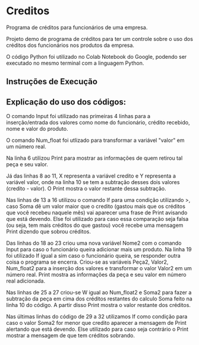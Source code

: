 # Creditos
Programa de créditos para funcionários de uma empresa.

Projeto demo de programa de créditos para ter um controle sobre o uso dos créditos dos funcionários nos produtos da empresa.

O código Python foi utilizado no Colab Notebook do Google, podendo ser executado no mesmo terminal com a linguagem Python.

## Instruções de Execução

## Explicação do uso dos códigos:
O comando Input foi utilizado nas primeiras 4 linhas para a inserção/entrada dos valores como nome do funcionário, crédito recebido, nome e valor do produto.

O comando Num_float foi utlizado para transformar a variável "valor" em um número real.

Na linha 6 utilizou Print para mostrar as informações de quem retirou tal peça e seu valor.

Já das linhas 8 ao 11, X representa a variável credito e Y representa a variável valor, onde na linha 10 se tem a subtração desses dois valores (credito - valor). O Print mostra o valor restante dessa subtração.

Nas linhas de 13 a 16 utilizou o comando If para uma condição utilizando >, caso Soma dê um valor maior que o credito (gastou mais que os créditos que você recebeu naquele mês) vai aparecer uma frase de Print avisando que está devendo. Else foi utilizado para caso essa comparação seja falsa (ou seja, tem mais créditos do que gastou) você recebe uma mensagem Print dizendo que sobrou créditos.

Das linhas do 18 ao 23 criou uma nova variável Nome2 com o comando Input para caso o funcionário queira adicionar mais um produto. Na linha 19 foi utilizado If igual a sim caso o funcionário queira, se responder outra coisa o programa se encerra. Criou-se as variáveis Peça2, Valor2, Num_float2 para a inserção dos valores e transformar o valor Valor2 em um número real. Print mostra as informações da peça e seu valor em número real adicionada.

Nas linhas de 25 a 27 criou-se W igual ao Num_float2 e Soma2 para fazer a subtração da peça em cima dos créditos restantes do calculo Soma feito na linha 10 do código. A partir disso Print mostra o valor restante dos créditos.

Nas últimas linhas do código de 29 a 32 utilizamos If como condição para caso o valor Soma2 for menor que credito aparecer a mensagem de Print alertando que está devendo. Else utilizado para caso seja contrário o Print mostrar a mensagem de que tem créditos sobrando.
